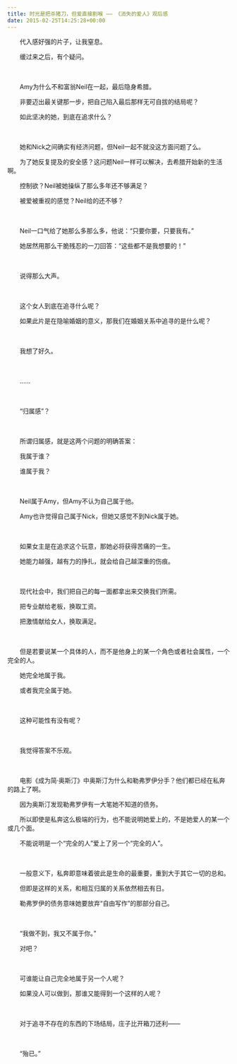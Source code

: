```yaml
---
title: 时光是把杀猪刀，但爱直接割喉 —— 《消失的爱人》观后感
date: 2015-02-25T14:25:28+00:00
---
```

　　代入感好强的片子，让我窒息。
  
　　缓过来之后，有个疑问。
  
　　
  
　　Amy为什么不和富翁Neil在一起，最后隐身希腊。
  
　　非要迈出最关键那一步，把自己陷入最后那样无可自拔的结局呢？
  
　　如此坚决的她，到底在追求什么？
  
　　
  
　　她和Nick之间确实有经济问题，但Neil一起不就没这方面问题了么。
  
　　为了她反复提及的安全感？这问题Neil一样可以解决，去希腊开始新的生活啊。
  
　　控制欲？Neil被她操纵了那么多年还不够满足？
  
　　被爱被重视的感觉？Neil给的还不够？
  
　　
  
　　Neil一口气给了她那么多那么多，他说：“只要你要，只要我有。”
  
　　她居然用那么干脆残忍的一刀回答：“这些都不是我想要的！”
  
　　
  
　　说得那么大声。
  
　　
  
　　这个女人到底在追寻什么呢？
  
　　如果此片是在隐喻婚姻的意义，那我们在婚姻关系中追寻的是什么呢？
  
　　
  
　　我想了好久。
  
　　
  
　　……
  
　　
  
　　“归属感”？
  
　　
  
　　所谓归属感，就是这两个问题的明确答案：
  
　　我属于谁？
  
　　谁属于我？
  
　　
  
　　Neil属于Amy，但Amy不认为自己属于他。
  
　　Amy也许觉得自己属于Nick，但她又感觉不到Nick属于她。
  
　　
  
　　如果女主是在追求这个玩意，那她必将获得苦痛的一生。
  
　　她能力越强，越有力的挣扎，就会给自己越深重的伤痕。
  
　　
  
　　现代社会中，我们把自己的每一面都拿出来交换我们所需。
  
　　把专业献给老板，换取工资。
  
　　把激情献给女人，换取满足。
  
　　
  
　　但是若要说某一个具体的人，而不是他身上的某一个角色或者社会属性，一个完全的人。
  
　　她完全地属于我。
  
　　或者我完全属于她。
  
　　
  
　　这种可能性有没有呢？
  
　　
  
　　我觉得答案不乐观。
  
　　
  
　　电影《成为简·奥斯汀》中奥斯汀为什么和勒弗罗伊分手？他们都已经在私奔的路上了啊。
  
　　因为奥斯汀发现勒弗罗伊有一大笔她不知道的债务。
  
　　所以即使是私奔这么极端的行为，也不能说明她爱上的，不是她爱人的某一个或几个面。
  
　　不能说明是一个“完全的人”爱上了另一个“完全的人”。
  
　　
  
　　一般意义下，私奔即意味着彼此是生命的最重要，重到大于其它一切的总和。
  
　　但即是这样的关系，和相互归属的关系依然相去有日。
  
　　勒弗罗伊的债务意味她要放弃“自由写作”的那部分自己。
  
　　
  
　　“我做不到，我又不属于你。”
  
　　对吧？
  
　　
  
　　可谁能让自己完全地属于另一个人呢？
  
　　如果没人可以做到，那谁又能得到一个这样的人呢？
  
　　
  
　　对于追寻不存在的东西的下场结局，庄子比开箱刀还利——
  
　　
  
　　“殆已。”
  
　　
